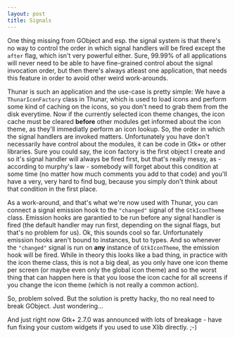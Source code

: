 ```yaml
---
layout: post
title: Signals
---
```


One thing missing from GObject and esp. the signal system is that there's no way to control the order in which signal handlers will be fired except the <code>after</code> flag, which isn't very powerful either. Sure, 99.99% of all applications will never need to be able to have fine-grained control about the signal invocation order, but then there's always atleast one application, that needs this feature in order to avoid other weird work-arounds.

Thunar is such an application and the use-case is pretty simple: We have a <code>ThunarIconFactory</code> class in Thunar, which is used to load icons and perform some kind of caching on the icons, so you don't need to grab them from the disk everytime. Now if the currently selected icon theme changes, the icon cache must be cleared <b>before</b> other modules get informed about the icon theme, as they'll immediatly perform an icon lookup. So, the order in which the signal handlers are invoked matters. Unfortunately you have don't necessarily have control about the modules, it can be code in Gtk+ or other libraries. Sure you could say, the icon factory is the first object I create and so it's signal handler will always be fired first, but that's really messy, as - according to murphy's law - somebody will forget about this condition at some time (no matter how much comments you add to that code) and you'll have a very, very hard to find bug, because you simply don't think about that condition in the first place.

As a work-around, and that's what we're now used with Thunar, you can connect a signal emission hook to the <code>"changed"</code> signal of the <code>GtkIconTheme</code> class. Emission hooks are garantied to be run before any signal handler is fired (the default handler may run first, depending on the signal flags, but that's no problem for us). Ok, this sounds cool so far. Unfortunately emission hooks aren't bound to instances, but to types. And so whenever the <code>"changed"</code> signal is run on <b>any</b> instance of <code>GtkIconTheme</code>, the emission hook will be fired. While in theory this looks like a bad thing, in practice with the icon theme class, this is not a big deal, as you only have one icon theme per screen (or maybe even only the global icon theme) and so the worst thing that can happen here is that you loose the icon cache for all screens if you change the icon theme (which is not really a common action).

So, problem solved. But the solution is pretty hacky, tho no real need to break GObject. Just wondering...

And just right now Gtk+ 2.7.0 was announced with lots of breakage - have fun fixing your custom widgets if you used to use Xlib directly. ;-)


